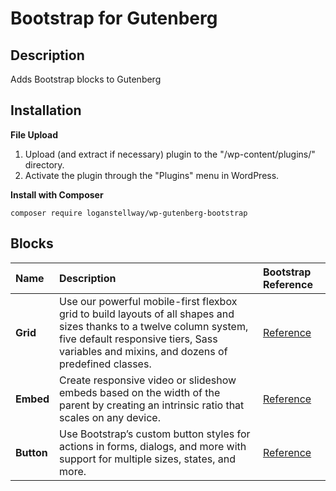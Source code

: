 # Bootstrap for Gutenberg

## Description

Adds Bootstrap blocks to Gutenberg

## Installation

**File Upload**

1. Upload (and extract if necessary) plugin to the \"/wp-content/plugins/\" directory.
2. Activate the plugin through the \"Plugins\" menu in WordPress.

**Install with Composer**

```
composer require loganstellway/wp-gutenberg-bootstrap
```

## Blocks

Name | Description | Bootstrap Reference
:--- | :--- | :---
**Grid** | Use our powerful mobile-first flexbox grid to build layouts of all shapes and sizes thanks to a twelve column system, five default responsive tiers, Sass variables and mixins, and dozens of predefined classes. | [Reference](https://getbootstrap.com/docs/4.0/layout/grid/)
**Embed** | Create responsive video or slideshow embeds based on the width of the parent by creating an intrinsic ratio that scales on any device. | [Reference](https://getbootstrap.com/docs/4.0/utilities/embed/)
**Button** | Use Bootstrap’s custom button styles for actions in forms, dialogs, and more with support for multiple sizes, states, and more. | [Reference](https://getbootstrap.com/docs/4.0/components/buttons/)
